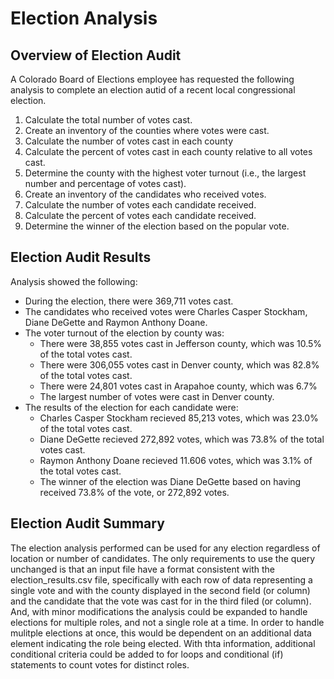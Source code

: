 # Election Analysis

## Overview of Election Audit
A Colorado Board of Elections employee has requested the following analysis to complete an election autid of a recent local congressional election.

1. Calculate the total number of votes cast.
2. Create an inventory of the counties where votes were cast.
3. Calculate the number of votes cast in each county
4. Calculate the percent of votes cast in each county relative to all votes cast.
5. Determine the county with the highest voter turnout (i.e., the largest number and percentage of votes cast).
6. Create an inventory of the candidates who received votes.
7. Calculate the number of votes each candidate received.
8. Calculate the percent of votes each candidate received.
9. Determine the winner of the election based on the popular vote.

## Election Audit Results
Analysis showed the following:
- During the election, there were 369,711 votes cast.
- The candidates who received votes were Charles Casper Stockham, Diane DeGette and Raymon Anthony Doane.
- The voter turnout of the election by county was:
  - There were 38,855 votes cast in Jefferson county, which was 10.5% of the total votes cast.
  - There were 306,055 votes cast in Denver county, which was 82.8% of the total votes cast.
  - There were 24,801 votes cast in Arapahoe county, which was 6.7%
  - The largest number of votes were cast in Denver county.
- The results of the election for each candidate were:
  - Charles Casper Stockham recieved 85,213 votes, which was 23.0% of the total votes cast.
  - Diane DeGette recieved 272,892 votes, which was 73.8% of the total votes cast.
  - Raymon Anthony Doane recieved 11.606 votes, which was 3.1% of the total votes cast.
  - The winner of the election was Diane DeGette based on having received 73.8% of the vote, or 272,892 votes.

## Election Audit Summary
The election analysis performed can be used for any election regardless of location or number of candidates. The only requirements to use the query unchanged is that an input file have a format consistent with the election_results.csv file, specifically with each row of data representing a single vote and with the county displayed in the second field (or column) and the candidate that the vote was cast for in the third filed (or column). And, with minor modifications the analysis could be expanded to handle elections for multiple roles, and not a single role at a time. In order to handle mulitple elections at once, this would be dependent on an additional data element indicating the role being elected. With thta information, additional conditional criteria could be added to for loops and conditional (if) statements to count votes for distinct roles. 

